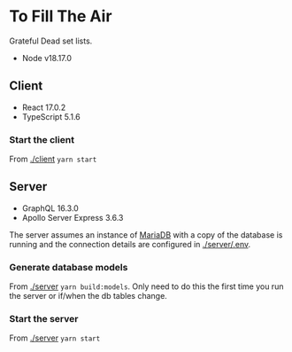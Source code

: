 # To Fill The Air

Grateful Dead set lists.

- Node v18.17.0

## Client

- React 17.0.2
- TypeScript 5.1.6

### Start the client

From [./client]() `yarn start`

## Server

- GraphQL 16.3.0
- Apollo Server Express 3.6.3

The server assumes an instance of [MariaDB](https://mariadb.org/) with a copy of the database is running and the connection details are configured in [./server/.env]().

### Generate database models

From [./server]() `yarn build:models`. Only need to do this the first time you run the server or if/when the db tables change.

### Start the server

From [./server]() `yarn start`

